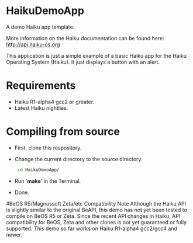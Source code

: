HaikuDemoApp
============

A demo Haiku app template.
 
More information on the Haiku documentation can be found here: http://api.haiku-os.org  

This application is just a simple example of a basic Haiku app for the Haiku Operating System (Haiku). It just displays a button with an alert.

Requirements
=============
* Haiku R1-alpha4 gcc2 or greater.
* Latest Haiku nightlies.

Compiling from source
======================

* First, clone this respository.
* Change the current directory to the source directory.
  ```bash
   cd HaikuDemoApp/
  ```

* Run '**make**' in the Terminal.
* Done.

#BeOS R5/Magnussoft Zeta/etc Compatibility Note
Although the Haiku API is slightly similar to the original BeAPI, this demo has not yet been tested to compile on BeOS R5 or Zeta. Since the recent API changes in Haiku, API compatibility for BeOS, Zeta and other clones is not yet guaranteed or fully supported. This demo so far works on Haiku R1-alpha4 gcc2/gcc4 and newer.
